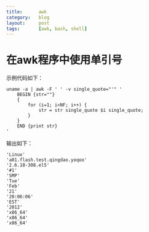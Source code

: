 ```yaml
---
title:      awk
category:   blog
layout:     post
tags:       [awk, bash, shell]
---
```




# 在awk程序中使用单引号

示例代码如下：

    uname -a | awk -F ' ' -v single_quote="'" '
        BEGIN {str=""} 
        {
            for (i=1; i<NF; i++) { 
                str = str single_quote $i single_quote;
            }
        } 
        END {print str}
    '
    

输出如下：

    'Linux'
    'a01.flash.test.qingdao.yoqoo'
    '2.6.18-308.el5'
    '#1'
    'SMP'
    'Tue'
    'Feb'
    '21'
    '20:06:06'
    'EST'
    '2012'
    'x86_64'
    'x86_64'
    'x86_64'
